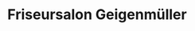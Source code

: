 ---
title: "Friseursalon Geigenmüller"
url: /hartmannsdorf/friseursalon-geigenmueller/
shop: Friseur
---